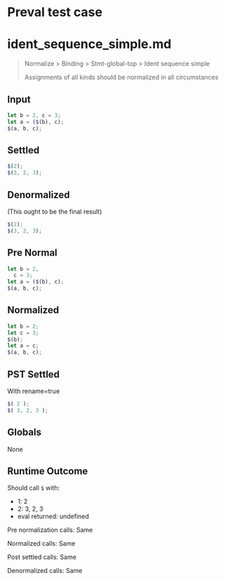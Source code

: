 # Preval test case

# ident_sequence_simple.md

> Normalize > Binding > Stmt-global-top > Ident sequence simple
>
> Assignments of all kinds should be normalized in all circumstances

## Input

`````js filename=intro
let b = 2, c = 3;
let a = ($(b), c);
$(a, b, c);
`````

## Settled


`````js filename=intro
$(2);
$(3, 2, 3);
`````

## Denormalized
(This ought to be the final result)

`````js filename=intro
$(2);
$(3, 2, 3);
`````

## Pre Normal


`````js filename=intro
let b = 2,
  c = 3;
let a = ($(b), c);
$(a, b, c);
`````

## Normalized


`````js filename=intro
let b = 2;
let c = 3;
$(b);
let a = c;
$(a, b, c);
`````

## PST Settled
With rename=true

`````js filename=intro
$( 2 );
$( 3, 2, 3 );
`````

## Globals

None

## Runtime Outcome

Should call `$` with:
 - 1: 2
 - 2: 3, 2, 3
 - eval returned: undefined

Pre normalization calls: Same

Normalized calls: Same

Post settled calls: Same

Denormalized calls: Same
